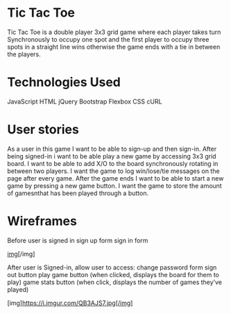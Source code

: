 # Tic Tac Toe
Tic Tac Toe is a double player 3x3 grid game where each player takes turn Synchronously to occupy one spot and the first player to occupy three spots in a straight line wins otherwise the game ends with a tie in between the players.
 
 
# Technologies Used
JavaScript
HTML
jQuery
Bootstrap
Flexbox
CSS
cURL
 
# User stories
As a user in this game I want to be able to sign-up and then sign-in. After being signed-in i want to be able play a new game by accessing 3x3 grid board. I want to be able to add X/O to the board synchronously rotating in between two players. I want the game to log win/lose/tie messages on the page after every game. After the game ends I want to be able to start a new game by pressing a new game button. I want the game to store  the amount of gamesnthat has been played through a button.
 
# Wireframes
Before user is signed in 
sign up form
sign in form

[img](https://i.imgur.com/KvANE72.jpg)[/img]
 
After user is Signed-in, allow user to access:
change password form
sign out button
play game button (when clicked, displays the board for them to play)
game stats button (when click, displays the number of games they’ve played)

[img]https://i.imgur.com/QB3AJS7.jpg[/img]
